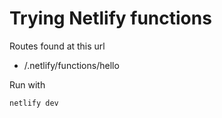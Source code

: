 # Trying Netlify functions

Routes found at this url
- /.netlify/functions/hello

Run with 
```
netlify dev
```